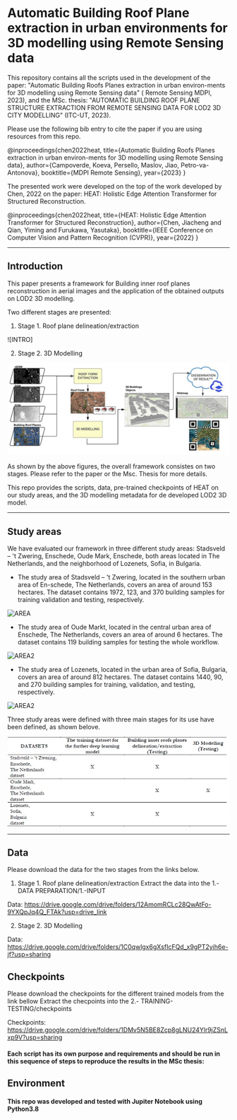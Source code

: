 # **Automatic Building Roof Plane extraction in urban environments for 3D modelling using Remote Sensing data**

 This repository contains all the  scripts used in the development of the paper: "Automatic Building Roofs Planes extraction in urban environ-ments for 3D modelling using Remote Sensing data" ( Remote Sensing MDPI, 2023), and the MSc. thesis: "AUTOMATIC BUILDING ROOF PLANE STRUCTURE EXTRACTION FROM REMOTE SENSING DATA FOR LOD2 3D CITY MODELLING" (ITC-UT, 2023).

Please use the following bib entry to cite the paper if you are using resources from this repo.

@inproceedings{chen2022heat,
        title={Automatic Building Roofs Planes extraction in urban environ-ments for 3D modelling using Remote Sensing data},
        author={Campoverde, Koeva, Persello, Maslov, Jiao, Petro-va-Antonova},
        booktitle={MDPI Remote Sensing},
        year={2023}
} 


 The presented work were developed on the top of the work developed by Chen, 2022 on the paper: HEAT: Holistic Edge Attention Transformer for Structured Reconstruction.

 @inproceedings{chen2022heat,
     title={HEAT: Holistic Edge Attention Transformer for Structured Reconstruction},
     author={Chen, Jiacheng and Qian, Yiming and Furukawa, Yasutaka},
     booktitle={IEEE Conference on Computer Vision and Pattern Recognition (CVPR)},
     year={2022}
} 

---
## **Introduction**

This paper presents a framework for Building inner roof planes reconstruction in aerial images and the application of the obtained outputs on LOD2 3D modelling.

Two different stages are presented:

1) Stage 1. Roof plane delineation/extraction


![INTRO]   

2) Stage 2. 3D Modelling

![INTRO2](./5.-PLOTS/Intro2.jpeg)

As shown by the above figures, the overall framework consistes on two stages. Please refer to the paper or the Msc. Thesis for more details.

This repo provides the scripts, data, pre-trained checkpoints of HEAT on our study areas, and the 3D modelling metadata for de developed LOD2 3D model.



---
## **Study areas**

We have evaluated our framework in three different study areas: Stadsveld – 't Zwering, Enschede, Oude Mark, Enschede, both areas located in The Netherlands, and the neighborhood of Lozenets, Sofia, in Bulgaria. 

- The study area of Stadsveld – 't Zwering, located in the southern urban area of En-schede, The Netherlands, covers an area of around 153 hectares. The dataset contains 1972, 123, and 370 building samples for training validation and testing, respectively.

![AREA](./5.-PLOTS/studyarea1.jpg)

- The study area of Oude Markt, located in the central urban area of Enschede, The Netherlands, covers an area of around 6 hectares. The dataset contains 119 building samples for testing the whole workflow. 

![AREA2](./5.-PLOTS/studyarea2.jpg)

- The study area of Lozenets, located in the urban area of Sofia, Bulgaria, covers an area of around 812 hectares. The dataset contains 1440, 90, and 270 building samples for training, validation, and testing, respectively.

![AREA2](./5.-PLOTS/studyarea3.jpg)

Three study areas were defined with three main stages for its use have been defined, as shown belove.

![SPLIT](./5.-PLOTS/DatasetSplit.jpg)

---
## **Data**
Please download the data for the two stages from the links below. 

1) Stage 1. Roof plane delineation/extraction
Extract the data into the 1.- DATA PREPARATION/1.-INPUT

Data: https://drive.google.com/drive/folders/12AmomRCLc28QwAtFo-9YXQpJq4Q_FTAk?usp=drive_link


2) Stage 2. 3D Modelling

Data: https://drive.google.com/drive/folders/1C0qwlgx6gXsfIcFQd_x9gPT2yih6e-jf?usp=sharing

## **Checkpoints**
Please download the checkpoints for the different trained models from the link bellow
Extract the checpoints into the 2.- TRAINING-TESTING/checkpoints


Checkpoints: https://drive.google.com/drive/folders/1DMv5N5BE8Zcp8gLNU24Ylr9jZSnLxp9V?usp=sharing





#### Each script has its own purpose and requirements and should be run in this sequence of steps to reproduce the results in the MSc thesis:

## **Environment**

#### This repo was developed and tested with Jupiter Notebook using Python3.8
